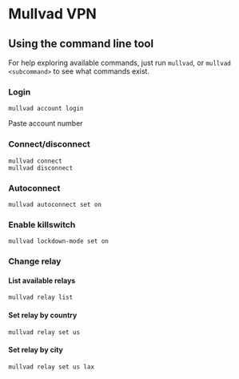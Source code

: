 # Mullvad VPN

## Using the command line tool
For help exploring available commands, just run `mullvad`, or `mullvad <subcommand>` to see what
commands exist.

### Login
```
mullvad account login
```
Paste account number

### Connect/disconnect
```
mullvad connect
mullvad disconnect
```

### Autoconnect
```
mullvad autoconnect set on
```

### Enable killswitch
```
mullvad lockdown-mode set on
```

### Change relay

#### List available relays
```
mullvad relay list
```

#### Set relay by country
```
mullvad relay set us
```

#### Set relay by city
```
mullvad relay set us lax
```
